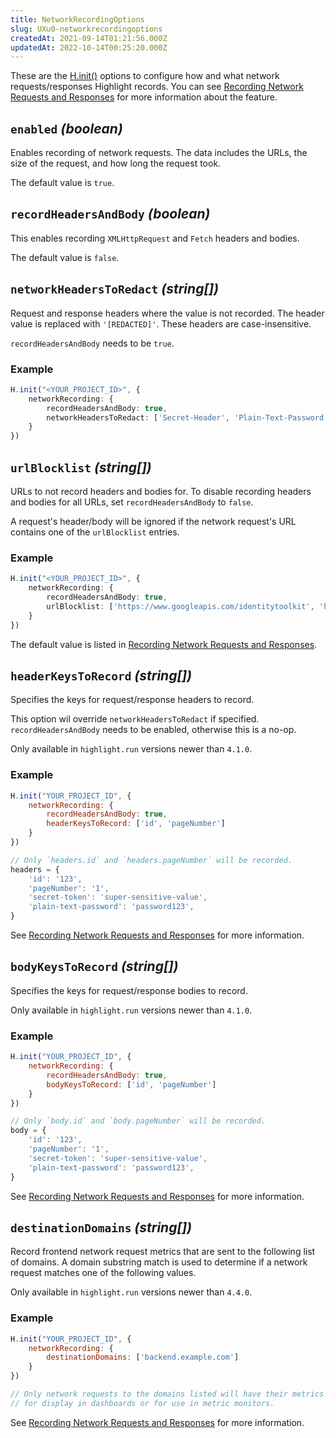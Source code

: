 ```yaml
---
title: NetworkRecordingOptions
slug: UXu0-networkrecordingoptions
createdAt: 2021-09-14T01:21:56.000Z
updatedAt: 2022-10-14T00:25:20.000Z
---
```


These are the [H.init()](/api/h-init) options to configure how and what network requests/responses Highlight records. You can see [Recording Network Requests and Responses](/session-replay/recording-network-requests-and-responses) for more information about the feature.

## `enabled` *(boolean)*

&#x20;Enables recording of network requests. The data includes the URLs, the size of the request, and how long the request took.

The default value is `true`.

## `recordHeadersAndBody` *(boolean)*

This enables recording `XMLHttpRequest` and `Fetch` headers and bodies.

The default value is `false`.

## `networkHeadersToRedact` *(string\[])*

Request and response headers where the value is not recorded. The header value is replaced with `'[REDACTED]'`. These headers are case-insensitive.

`recordHeadersAndBody` needs to be `true`.

### Example

```typescript
H.init("<YOUR_PROJECT_ID>", {
    networkRecording: {
        recordHeadersAndBody: true,
        networkHeadersToRedact: ['Secret-Header', 'Plain-Text-Password']
    }
})
```

## `urlBlocklist` *(string\[])*

URLs to not record headers and bodies for. To disable recording headers and bodies for all URLs, set  `recordHeadersAndBody` to `false`.

A request's header/body will be ignored if the network request's URL contains one of the `urlBlocklist` entries.

### Example

```typescript
H.init("<YOUR_PROJECT_ID>", {
    networkRecording: {
        recordHeadersAndBody: true,
        urlBlocklist: ['https://www.googleapis.com/identitytoolkit', 'https://securetoken.googleapis.com']
    }
})
```

The default value is listed in [Recording Network Requests and Responses](/session-replay/recording-network-requests-and-responses).



## `headerKeysToRecord` *(string\[])*

Specifies the keys for request/response headers to record.

This option wil override `networkHeadersToRedact` if specified. `recordHeadersAndBody` needs to be enabled, otherwise this is a no-op.

Only available in `highlight.run` versions newer than `4.1.0`.

### Example

```javascript
H.init("YOUR_PROJECT_ID", {
    networkRecording: {
        recordHeadersAndBody: true,
        headerKeysToRecord: ['id', 'pageNumber']
    }
})

// Only `headers.id` and `headers.pageNumber` will be recorded.
headers = {
    'id': '123',
    'pageNumber': '1',
    'secret-token': 'super-sensitive-value',
    'plain-text-password': 'password123',
}
```

See [Recording Network Requests and Responses](/session-replay/recording-network-requests-and-responses) for more information.

## `bodyKeysToRecord` *(string\[])*

Specifies the keys for request/response bodies to record.

Only available in `highlight.run` versions newer than `4.1.0`.

### Example

```javascript
H.init("YOUR_PROJECT_ID", {
    networkRecording: {
        recordHeadersAndBody: true,
        bodyKeysToRecord: ['id', 'pageNumber']
    }
})

// Only `body.id` and `body.pageNumber` will be recorded.
body = {
    'id': '123',
    'pageNumber': '1',
    'secret-token': 'super-sensitive-value',
    'plain-text-password': 'password123',
}
```

See [Recording Network Requests and Responses](/session-replay/recording-network-requests-and-responses) for more information.

## `destinationDomains` *(string\[])*

Record frontend network request metrics that are sent to the following list of domains. A domain substring match is used to determine if a network request matches one of the following values.

Only available in `highlight.run` versions newer than `4.4.0`.

### Example

```javascript
H.init("YOUR_PROJECT_ID", {
    networkRecording: {
        destinationDomains: ['backend.example.com']
    }
})

// Only network requests to the domains listed will have their metrics recorded
// for display in dashboards or for use in metric monitors.
```

See [Recording Network Requests and Responses](/session-replay/recording-network-requests-and-responses) for more information.

